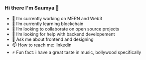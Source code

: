 ### Hi there I'm Saumya 👋



- 🔭 I’m currently working on MERN and Web3
- 🌱 I’m currently learning blockchain
- 👯 I’m looking to collaborate on open source projects 
- 🤔 I’m looking for help with backend developement
- 💬 Ask me about frontend and designing
- 📫 How to reach me: linkedin 
- ⚡ Fun fact: i have a great taste in music, bollywood specifically

